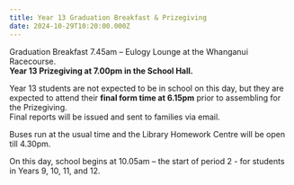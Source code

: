 ```yaml
---
title: Year 13 Graduation Breakfast & Prizegiving
date: 2024-10-29T10:20:00.000Z
---
```

Graduation Breakfast 7.45am – Eulogy Lounge at the Whanganui Racecourse.  
**Year 13 Prizegiving at 7.00pm in the School Hall.**  

Year 13 students are not expected to be in school on this day, but they are			expected to attend their **final form time at 6.15pm** prior to assembling for the 			Prizegiving.  
Final reports will be issued and sent to families via email.  

Buses run at the usual time and the Library Homework Centre will be open till 4.30pm. 

On this day, school begins at 10.05am – the start of period 2 - for students in Years 9, 10, 11, and 12.
 
